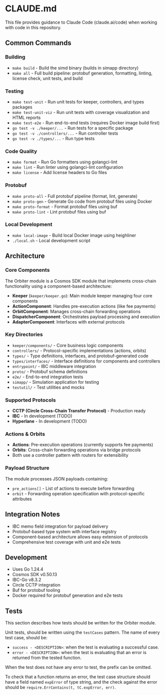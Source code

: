 # CLAUDE.md

This file provides guidance to Claude Code (claude.ai/code) when working with code in this
repository.

## Common Commands

### Building

- `make build` - Build the simd binary (builds in simapp directory)
- `make all` - Full build pipeline: protobuf generation, formatting, linting, license check, unit
  tests, and build

### Testing

- `make test-unit` - Run unit tests for keeper, controllers, and types packages
- `make test-unit-viz` - Run unit tests with coverage visualization and HTML reports
- `make test-e2e` - Run end-to-end tests (requires Docker image build first)
- `go test -v ./keeper/...` - Run tests for a specific package
- `go test -v ./controllers/...` - Run controller tests
- `go test -v ./types/...` - Run type tests

### Code Quality

- `make format` - Run Go formatters using golangci-lint
- `make lint` - Run linter using golangci-lint configuration
- `make license` - Add license headers to Go files

### Protobuf

- `make proto-all` - Full protobuf pipeline (format, lint, generate)
- `make proto-gen` - Generate Go code from protobuf files using Docker
- `make proto-format` - Format protobuf files using buf
- `make proto-lint` - Lint protobuf files using buf

### Local Development

- `make local-image` - Build local Docker image using heighliner
- `./local.sh` - Local development script

## Architecture

### Core Components

The Orbiter module is a Cosmos SDK module that implements cross-chain functionality using a
component-based architecture:

- **Keeper** (`keeper/keeper.go`): Main module keeper managing four core components
- **ActionComponent**: Handles pre-execution actions (like fee payments)
- **OrbitComponent**: Manages cross-chain forwarding operations
- **DispatcherComponent**: Orchestrates payload processing and execution
- **AdapterComponent**: Interfaces with external protocols

### Key Directories

- `keeper/components/` - Core business logic components
- `controllers/` - Protocol-specific implementations (actions, orbits)
- `types/` - Type definitions, interfaces, and protobuf-generated code
- `types/interfaces/` - Interface definitions for components and controllers
- `entrypoint/` - IBC middleware integration
- `proto/` - Protobuf schema definitions
- `e2e/` - End-to-end integration tests
- `simapp/` - Simulation application for testing
- `testutil/` - Test utilities and mocks

### Supported Protocols

- **CCTP (Circle Cross-Chain Transfer Protocol)** - Production ready
- **IBC** - In development (TODO)
- **Hyperlane** - In development (TODO)

### Actions & Orbits

- **Actions**: Pre-execution operations (currently supports fee payments)
- **Orbits**: Cross-chain forwarding operations via bridge protocols
- Both use a controller pattern with routers for extensibility

### Payload Structure

The module processes JSON payloads containing:

- `pre_actions[]` - List of actions to execute before forwarding
- `orbit` - Forwarding operation specification with protocol-specific attributes

## Integration Notes

- IBC memo field integration for payload delivery
- Protobuf-based type system with interface registry
- Component-based architecture allows easy extension of protocols
- Comprehensive test coverage with unit and e2e tests

## Development

- Uses Go 1.24.4
- Cosmos SDK v0.50.13
- IBC-Go v8.3.2
- Circle CCTP integration
- Buf for protobuf tooling
- Docker required for protobuf generation and e2e tests

## Tests

This section describes how tests should be written for the Orbiter module.

Unit tests, should be written using the `testCases` pattern. The name of every test case, should be:

- `success - <DESCRIPTION>`: when the test is evaluating a successful case.
- `error - <DESCRIPTION>`: when the test is evaluating that an error is returned from the tested
  function.

When the test does not have any error to test, the prefix can be omitted.

To check that a function returns an error, the test case structure should have a field named
`expError` of type string, and the check against the error should be
`require.ErrContains(t, tC.expError, err)`.
